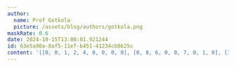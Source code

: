 ```yaml
---
author:
  name: Prof Gotkola
  picture: /assets/blog/authors/gotkola.png
maskRate: 0.6
date: 2024-10-15T13:00:01.921244
id: 63e5a90a-8af5-11ef-b451-41234cb8625c
content: '[[0, 0, 1, 2, 4, 0, 0, 0, 0], [0, 8, 6, 0, 0, 7, 0, 1, 0], [3, 0, 0, 0, 6, 0, 0, 0, 0], [0, 0, 0, 0, 2, 0, 0, 8, 6], [0, 0, 0, 0, 7, 9, 1, 3, 2], [0, 1, 0, 0, 5, 0, 0, 0, 0], [8, 0, 5, 7, 9, 0, 0, 0, 1], [1, 4, 0, 3, 8, 0, 2, 5, 0], [7, 0, 0, 4, 0, 0, 0, 9, 0]]'
---
```

